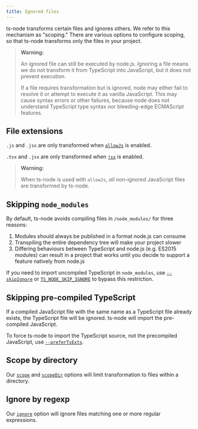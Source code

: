 ```yaml
---
title: Ignored files
---
```


ts-node transforms certain files and ignores others.  We refer to this mechanism as "scoping."  There are various
options to configure scoping, so that ts-node transforms only the files in your project.

> **Warning:**
>
> An ignored file can still be executed by node.js.  Ignoring a file means we do not transform it from TypeScript into JavaScript, but it does not prevent execution.
>
> If a file requires transformation but is ignored, node may either fail to resolve it or attempt to execute it as vanilla JavaScript.  This may cause syntax errors or other failures, because node does not understand TypeScript type syntax nor bleeding-edge ECMAScript features.

## File extensions

`.js` and `.jsx` are only transformed when [`allowJs`](https://www.typescriptlang.org/docs/handbook/compiler-options.html#compiler-options) is enabled.

`.tsx` and `.jsx` are only transformed when [`jsx`](https://www.typescriptlang.org/docs/handbook/jsx.html) is enabled.

> **Warning:**
>
> When ts-node is used with `allowJs`, _all_ non-ignored JavaScript files are transformed by ts-node.

## Skipping `node_modules`

By default, ts-node avoids compiling files in `/node_modules/` for three reasons:

1. Modules should always be published in a format node.js can consume
2. Transpiling the entire dependency tree will make your project slower
3. Differing behaviours between TypeScript and node.js (e.g. ES2015 modules) can result in a project that works until you decide to support a feature natively from node.js

If you need to import uncompiled TypeScript in `node_modules`, use [`--skipIgnore`](./options#skipignore) or [`TS_NODE_SKIP_IGNORE`](./options#skipignore) to bypass this restriction.

## Skipping pre-compiled TypeScript

If a compiled JavaScript file with the same name as a TypeScript file already exists, the TypeScript file will be ignored.  ts-node will import the pre-compiled JavaScript.

To force ts-node to import the TypeScript source, not the precompiled JavaScript, use [`--preferTsExts`](./options#prefertsexts).

## Scope by directory

Our [`scope`](./options.md#scope) and [`scopeDir`](./options.md#scopedir) options will limit transformation to files
within a directory.

## Ignore by regexp

Our [`ignore`](./options.md#ignore) option will ignore files matching one or more regular expressions.
